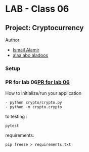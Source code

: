 # LAB - Class 06
## Project: Cryptocurrency
Author:
- [Ismail Alamir](https://github.com/IsmailAlamir)
- [alaa abo aladoos](https://github.com/alaa-adoos)
### Setup
### PR for lab 06[PR for lab 06]()
How to initialize/run your application
```
- python crypto/crypto.py
- python -m crypto.crypto
```
to testing :
```
pytest
```
requirements:
```
pip freeze > requirements.txt
```